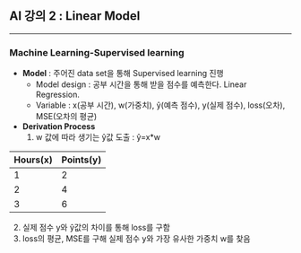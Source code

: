  ## **AI 강의 2 : Linear Model**
 ---
 ### Machine Learning-Supervised learning
 * **Model** : 주어진 data set을 통해 Supervised learning 진행
   + Model design : 공부 시간을 통해 받을 점수를 예측한다. Linear Regression. 
   + Variable : x(공부 시간), w(가중치), ŷ(예측 점수), y(실제 점수), loss(오차), MSE(오차의 평균)
 * **Derivation Process**
   1. w 값에 따라 생기는 ŷ값 도출 : ŷ=x*w

|Hours(x)|Points(y)|
|---|---|
|1|2|
|2|4|
|3|6|

   2.  실제 점수 y와 ŷ값의 차이를 통해 loss를 구함
   3. loss의 평균, MSE를 구해 실제 점수 y와 가장 유사한 가중치 w를 찾음
 
